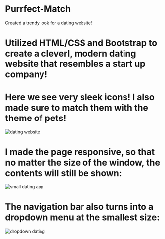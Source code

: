 # Purrfect-Match
Created a trendy look for a dating website!
# Utilized HTML/CSS and Bootstrap  to create a cleverl, modern dating website that resembles a start up company! 

# Here we see very sleek icons! I also made sure to match them with the theme of pets!
![dating website](https://user-images.githubusercontent.com/46942833/97503949-3b121780-1933-11eb-848a-b0b3768fff24.PNG)

# I made the page responsive, so that no matter the size of the window, the contents will still be shown: 
![small dating app](https://user-images.githubusercontent.com/46942833/97503947-3a798100-1933-11eb-9f7e-9884d3d6d03a.PNG)

# The navigation bar also turns into a dropdown menu at the smallest size: 
![dropdown dating](https://user-images.githubusercontent.com/46942833/97503943-39485400-1933-11eb-92ad-0cfc4c89f000.PNG)
